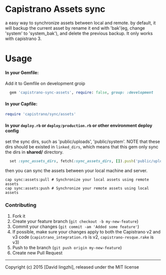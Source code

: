 Capistrano Assets sync
======================

a easy way to synchronize assets between local and remote. by default, it will backup the current asset by rename it end with 'bak'(eg, change 'system' to 'system_bak'), and delete the previous backup.
It only works with capistrano 3.

Usage
=======

#### In your Gemfile:
Add it to Gemfile on development groip
```ruby
  gem 'capistrano-sync-assets', require: false, group: :development
```

#### In your Capfile:

```ruby
require 'capistrano/sync/assets'
```

#### In your `deploy.rb` or `deploy/production.rb` or other environment deploy config
set the sync dirs, such as 'public/uploads', 'public/system'. NOTE that these dirs should be existed in `linked_dirs`, which means that this gem only sync the dirs in **shared/** directory.

```ruby
  set :sync_assets_dirs, fetch(:sync_assets_dirs, []).push('public/uploads')
```

then you can sync the assets between your local machine and server.

```
cap sync:assets:pull # Synchronize your local assets using remote assets
cap sync:assets:push # Synchronize your remote assets using local assets
```

### Contributing

1. Fork it
2. Create your feature branch (`git checkout -b my-new-feature`)
3. Commit your changes (`git commit -am 'Added some feature'`)
4. If possible, make sure your changes apply to both the Capistrano v2 and v3 code (`capistrano_integration.rb` is v2, `capistrano-resque.rake` is v3)
5. Push to the branch (`git push origin my-new-feature`)
6. Create new Pull Request

------
Copyright (c) 2015 [David lingzhi], released under the MIT license
